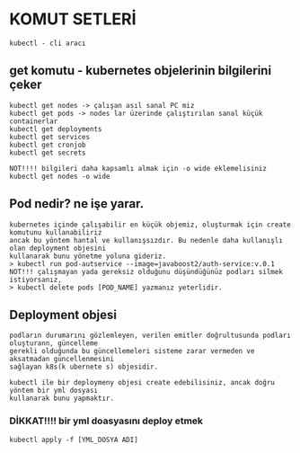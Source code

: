 # KOMUT SETLERİ

    kubectl - cli aracı

## get komutu - kubernetes objelerinin bilgilerini çeker

    kubectl get nodes -> çalışan asıl sanal PC miz 
    kubectl get pods -> nodes lar üzerinde çalıştırılan sanal küçük containerlar
    kubectl get deployments
    kubectl get services
    kubectl get cronjob
    kubectl get secrets

    NOT!!!! bilgileri daha kapsamlı almak için -o wide eklemelisiniz
    kubectl get nodes -o wide

## Pod nedir? ne işe yarar.

    kubernetes içinde çalışabilir en küçük objemiz, oluşturmak için create komutunu kullanabiliriz
    ancak bu yöntem hantal ve kullanışsızdır. Bu nedenle daha kullanışlı olan deployment objesini 
    kullanarak bunu yönetme yoluna gideriz.
    > kubectl run pod-autservice --image=javaboost2/auth-service:v.0.1
    NOT!!! çalışmayan yada gereksiz olduğunu düşündüğünüz podları silmek istiyorsanız,
    > kubectl delete pods [POD_NAME] yazmanız yeterlidir.

## Deployment objesi

    podların durumarını gözlemleyen, verilen emitler doğrultusunda podları oluşturann, güncelleme
    gerekli olduğunda bu güncellemeleri sisteme zarar vermeden ve aksatmadan güncellenmesini 
    sağlayan k8s(k ubernete s) objesidir.

    kubectl ile bir deploymeny objesi create edebilisiniz, ancak doğru yöntem bir yml dosyası
    kullanarak bunu yapmaktır.

### DİKKAT!!!! bir yml doasyasını deploy etmek

    kubectl apply -f [YML_DOSYA ADI]
